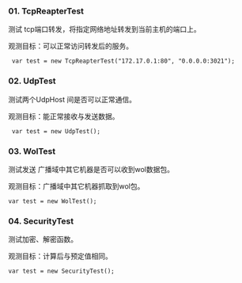 ﻿### 01. TcpReapterTest
测试 tcp端口转发，将指定网络地址转发到当前主机的端口上。

观测目标：可以正常访问转发后的服务。
```
 var test = new TcpReapterTest("172.17.0.1:80", "0.0.0.0:3021");
```

### 02. UdpTest
测试两个UdpHost 间是否可以正常通信。

观测目标：能正常接收与发送数据。
```
 var test = new UdpTest();
```

### 03. WolTest
测试发送 广播域中其它机器是否可以收到wol数据包。

观测目标：广播域中其它机器抓取到wol包。
```
var test = new WolTest();
```
### 04. SecurityTest
测试加密、解密函数。

观测目标：计算后与预定值相同。
```
var test = new SecurityTest();
```